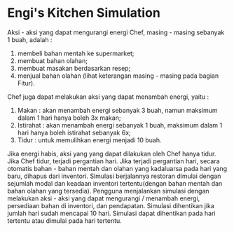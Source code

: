 # Engi's Kitchen Simulation
Aksi - aksi yang dapat mengurangi energi Chef, masing - masing sebanyak 1 buah, adalah : 
  1) membeli bahan mentah ke supermarket;
  2) membuat bahan olahan;
  3) membuat masakan berdasarkan resep;
  4) menjual bahan olahan (lihat keterangan masing - masing pada bagian Fitur). 
  
Chef juga dapat melakukan aksi yang dapat menambah energi, yaitu : 
  1) Makan : akan menambah energi sebanyak 3 buah, namun maksimum dalam 1 hari hanya boleh 3x makan;
  2) Istirahat : akan menambah energi sebanyak 1 buah, maksimum dalam 1 hari hanya boleh istirahat sebanyak 6x;
  3) Tidur : untuk memulihkan energi menjadi 10 buah.
  
  Jika energi habis, aksi yang yang dapat dilakukan oleh Chef hanya tidur. Jika Chef tidur, terjadi pergantian hari. Jika terjadi pergantian hari, secara otomatis bahan - bahan mentah dan olahan yang kadaluarsa pada hari yang baru, dihapus dari inventori. Simulasi berjalannya restoran dimulai dengan sejumlah modal dan keadaan inventori tertentu(dengan bahan mentah dan bahan olahan yang tersedia). Pengguna menjalankan simulasi dengan melakukan aksi - aksi yang dapat mengurangi / menambah energi, persediaan bahan di inventori, dan pendapatan. Simulasi dihentikan jika jumlah hari sudah mencapai 10 hari. Simulasi dapat dihentikan pada hari tertentu atau dimulai pada hari tertentu. 
